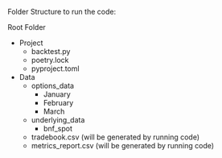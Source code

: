 Folder Structure to run the code:

Root Folder
 - Project 
   - backtest.py
   - poetry.lock
   - pyproject.toml
 - Data
   - options_data
     - January
     - February
     - March
   - underlying_data
     - bnf_spot
   - tradebook.csv (will be generated by running code)
   - metrics_report.csv (will be generated by running code)
